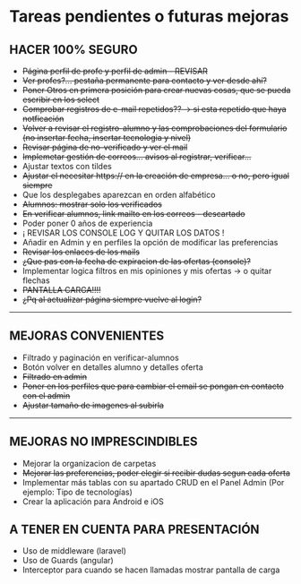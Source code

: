 # Tareas pendientes o futuras mejoras

## HACER 100% SEGURO

- ~~Página perfil de profe y perfil de admin - REVISAR~~
- ~~Ver profes?... pestaña permanente para contacto y ver desde ahí?~~
- ~~Poner Otros en primera posición para crear nuevas cosas, que se pueda escribir en los select~~
- ~~Comprobar registros de e-mail repetidos?? -> si esta repetido que haya notficación~~
- ~~Volver a revisar el registro-alumno y las comprobaciones del formulario (no insertar fecha, insertar tecnologia y nivel)~~
- ~~Revisar página de no-verificado y ver el mail~~
- ~~Implemetar gestión de correos... avisos al registrar, verificar...~~
- Ajustar textos con tildes
- ~~Ajustar el necesitar https:// en la creación de empresa... o no, pero igual siempre~~
- Que los desplegabes aparezcan en orden alfabético
- ~~Alumnos: mostrar solo los verificados~~
- ~~En verificar alumnos, link mailto en los correos - descartado~~
- Poder poner 0 años de experiencia
- ¡ REVISAR LOS CONSOLE LOG Y QUITAR LOS DATOS !
- Añadir en Admin y en perfiles la opción de modificar las preferencias
- ~~Revisar los enlaces de los mails~~
- ~~¿Que pas con la fecha de expiracion de las ofertas (console)?~~
- Implementar logica filtros en mis opiniones y mis ofertas -> o quitar flechas
- ~~PANTALLA CARGA!!!!~~
- ~~¿Pq al actualizar página siempre vuelve al login?~~

---

## MEJORAS CONVENIENTES

- Filtrado y paginación en verificar-alumnos
- Botón volver en detalles alumno y detalles oferta
- ~~Filtrado en admin~~
- ~~Poner en los perfiles que para cambiar el email se pongan en contacto con el admin~~
- ~~Ajustar tamaño de imagenes al subirla~~

---

## MEJORAS NO IMPRESCINDIBLES

- Mejorar la organizacion de carpetas
- ~~Mejorar las preferencias, poder elegir si recibir dudas segun cada oferta~~
- Implementar más tablas con su apartado CRUD en el Panel Admin (Por ejemplo: Tipo de tecnologías)
- Crear la aplicación para Android e iOS

## A TENER EN CUENTA PARA PRESENTACIÓN

- Uso de middleware (laravel)
- Uso de Guards (angular)
- Interceptor para cuando se hacen llamadas mostrar pantalla de carga
